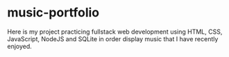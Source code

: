 # music-portfolio
Here is my project practicing fullstack web development using HTML, CSS, JavaScript, NodeJS and SQLite in order display music that I have recently enjoyed. 
